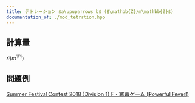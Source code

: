 ```yaml
---
title: テトレーション $a\upuparrows b$ ($\mathbb{Z}/m\mathbb{Z}$)
documentation_of: ./mod_tetration.hpp
---
```

## 計算量
$\mathcal{O} (m^{1/4})$
## 問題例
[Summer Festival Contest 2018 (Division 1) F - 冪冪ゲーム (Powerful Fever!)](https://atcoder.jp/contests/summerfes2018-div1/tasks/summerfes2018_f)
